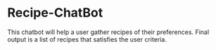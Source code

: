 # Recipe-ChatBot
This chatbot will help a user gather recipes of their preferences. Final output is a list of recipes that satisfies the user criteria.
